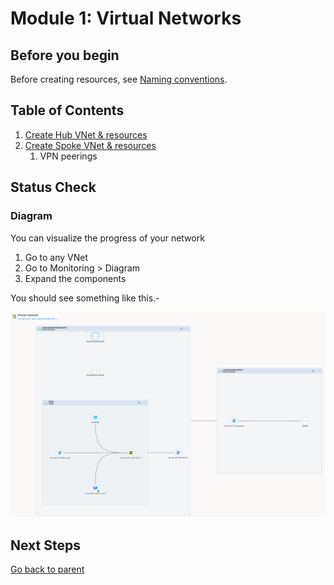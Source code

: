 # Module 1: Virtual Networks

## Before you begin

Before creating resources, see [Naming conventions](../README.md#naming-conventions).

## Table of Contents

1. [Create Hub VNet & resources](./hub.md)
1. [Create Spoke VNet & resources](./spoke.md)
   1. VPN peerings

## Status Check

### Diagram

You can visualize the progress of your network

1. Go to any VNet
1. Go to Monitoring > Diagram
1. Expand the components

You should see something like this.-

![Diagram](../../../assets/img/azure/solution/diagrams/01.png)

## Next Steps

[Go back to parent](../README.md)
